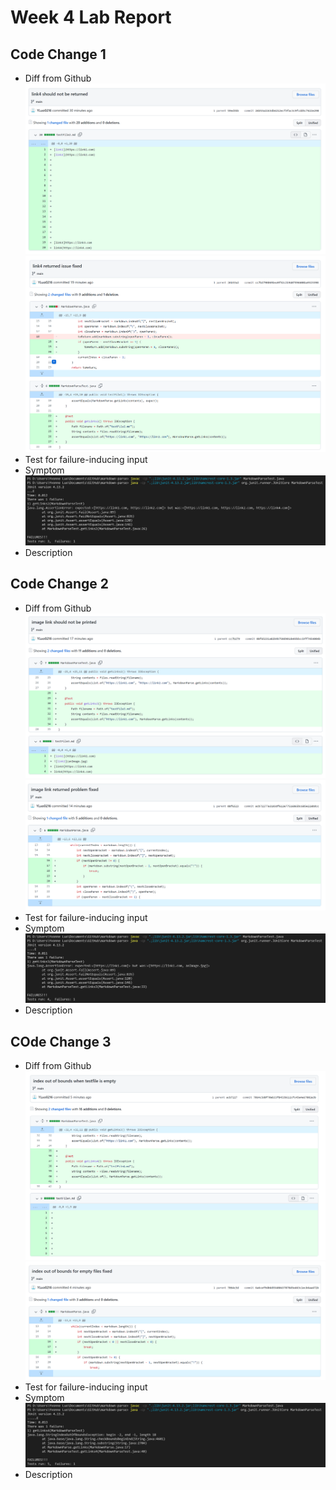 # Week 4 Lab Report

## Code Change 1
- Diff from Github
![commit1-1](commit1-1.png)
![commit1-2](commit1-2.png)
- Test for failure-inducing input
- Symptom
![Symptom1](Symptom1.png)
- Description

## Code Change 2
- Diff from Github
![commit2-1](commit2-1.png)
![commit2-2](commit2-2.png)
- Test for failure-inducing input
- Symptom
![Symptom2](Symptom2.png)
- Description

## COde Change 3
- Diff from Github
![commit3-1](commit3-1.png)
![commit3-2](commit3-2.png)
- Test for failure-inducing input
- Symptom
![Symptom3](Symptom3.png)
- Description
